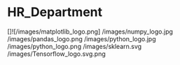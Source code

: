 # HR_Department
[]![/images/matplotlib_logo.png]
/images/numpy_logo.jpg
/images/pandas_logo.png
/images/python_logo.jpg
/images/python_logo.png
/images/sklearn.svg
/images/Tensorflow_logo.svg.png
